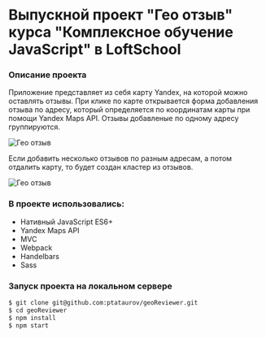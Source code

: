 # Выпускной проект "Гео отзыв" курса "Комплексное обучение JavaScript" в LoftSchool

### Описание проекта

Приложение представляет из себя карту Yandex, на которой можно оставлять отзывы. При клике по карте открывается форма добавления отзыва по адресу, который определяется по координатам карты при помощи Yandex Maps API. Отзывы добавленые по одному адресу группируются.

![Гео отзыв](http://ptataurov.ru/geo-1.gif)

Если добавить несколько отзывов по разным адресам, а потом отдалить карту, то будет создан кластер из отзывов.

![Гео отзыв](http://ptataurov.ru/geo-2.gif)


### В проекте использовались:
- Нативный JavaScript ES6+
- Yandex Maps API
- MVC
- Webpack
- Handelbars
- Sass


### Запуск проекта на локальном сервере

```sh
$ git clone git@github.com:ptataurov/geoReviewer.git
$ cd geoReviewer
$ npm install
$ npm start
```